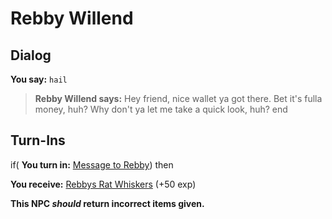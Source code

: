 # Rebby Willend
## Dialog

**You say:** `hail`



>**Rebby Willend says:** Hey friend, nice wallet ya got there.  Bet it's fulla money, huh?  Why don't ya let me take a quick look, huh?
end

## Turn-Ins




if( **You turn in:** [Message to Rebby](/item/18923)) then


 **You receive:**  [Rebbys Rat Whiskers](/item/13158) (+50 exp)

**This NPC *should* return incorrect items given.**

